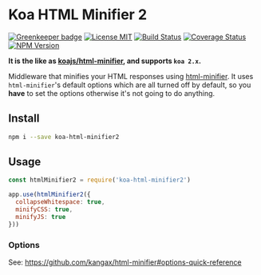 # Koa HTML Minifier 2

[![Greenkeeper badge](https://badges.greenkeeper.io/zhuweiyou/koa-html-minifier2.svg)](https://greenkeeper.io/)
[![License MIT](https://img.shields.io/npm/l/koa-html-minifier2.svg)](https://github.com/zhuweiyou/koa-html-minifier2/blob/master/LICENSE)
[![Build Status](https://travis-ci.org/zhuweiyou/koa-html-minifier2.svg?branch=master)](https://travis-ci.org/zhuweiyou/koa-html-minifier2)
[![Coverage Status](https://coveralls.io/repos/github/zhuweiyou/koa-html-minifier2/badge.svg?branch=master)](https://coveralls.io/github/zhuweiyou/koa-html-minifier2?branch=master)
[![NPM Version](https://img.shields.io/npm/v/koa-html-minifier2.svg)](https://www.npmjs.com/package/koa-html-minifier2)

**It is the like as [koajs/html-minifier](https://github.com/koajs/html-minifier), and supports `koa 2.x`.**

Middleware that minifies your HTML responses using [html-minifier](https://github.com/kangax/html-minifier).
It uses `html-minifier`'s default options which are all turned off by default,
so you __have__ to set the options otherwise it's not going to do anything.

## Install

```bash
npm i --save koa-html-minifier2
```

## Usage

```js
const htmlMinifier2 = require('koa-html-minifier2')

app.use(htmlMinifier2({
  collapseWhitespace: true,
  minifyCSS: true,
  minifyJS: true
}))
```

### Options

See: https://github.com/kangax/html-minifier#options-quick-reference
